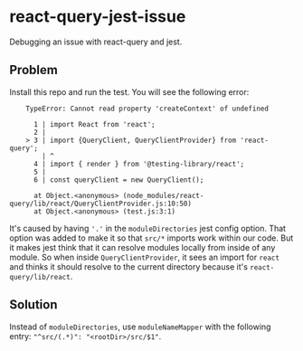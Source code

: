 # react-query-jest-issue

Debugging an issue with react-query and jest.

## Problem

Install this repo and run the test. You will see the following error:

```
    TypeError: Cannot read property 'createContext' of undefined

      1 | import React from 'react';
      2 |
    > 3 | import {QueryClient, QueryClientProvider} from 'react-query';
        | ^
      4 | import { render } from '@testing-library/react';
      5 |
      6 | const queryClient = new QueryClient();

      at Object.<anonymous> (node_modules/react-query/lib/react/QueryClientProvider.js:10:50)
      at Object.<anonymous> (test.js:3:1)
```

It's caused by having `'.'` in the `moduleDirectories` jest config option.
That option was added to make it so that `src/*` imports work within our code.
But it makes jest think that it can resolve modules locally from inside of
any module. So when inside `QueryClientProvider`, it sees an import for
`react` and thinks it should resolve to the current directory because it's
`react-query/lib/react`.

## Solution

Instead of `moduleDirectories`, use `moduleNameMapper` with the following entry: `"^src/(.*)": "<rootDir>/src/$1"`.
